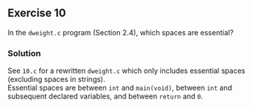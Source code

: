 ## Exercise 10
In the `dweight.c` program (Section 2.4), which spaces are essential?

### Solution
See `10.c` for a rewritten `dweight.c` which only includes essential spaces (excluding spaces in strings).</br>
Essential spaces are between `int` and `main(void)`, between `int` and subsequent declared variables, and between `return` and `0`.